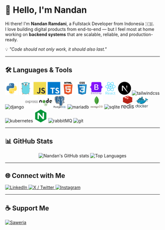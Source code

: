 # 👋 Hello, I'm Nandan

Hi there! I'm **Nandan Ramdani**, a Fullstack Developer from Indonesia 🇮🇩.  
I love building digital products from end-to-end — but I feel most at home working on **backend systems** that are scalable, reliable, and production-ready.  

💡 *"Code should not only work, it should also last."*  

---

## 🛠️ Languages & Tools

<p>
  <!-- Programming Languages -->
  <img src="https://raw.githubusercontent.com/devicons/devicon/master/icons/python/python-original.svg" alt="python" width="42" height="42"/>
  <img src="https://raw.githubusercontent.com/devicons/devicon/master/icons/go/go-original.svg" alt="go" width="42" height="42"/>
  <img src="https://raw.githubusercontent.com/devicons/devicon/master/icons/javascript/javascript-original.svg" alt="javascript" width="42" height="42"/>
  <img src="https://raw.githubusercontent.com/devicons/devicon/master/icons/typescript/typescript-original.svg" alt="typescript" width="42" height="42"/>
  
  <!-- Frontend -->
  <img src="https://raw.githubusercontent.com/devicons/devicon/master/icons/html5/html5-original-wordmark.svg" alt="html5" width="42" height="42"/>
  <img src="https://raw.githubusercontent.com/devicons/devicon/master/icons/css3/css3-original-wordmark.svg" alt="css3" width="42" height="42"/>
  <img src="https://raw.githubusercontent.com/devicons/devicon/master/icons/bootstrap/bootstrap-original-wordmark.svg" alt="bootstrap" width="42" height="42"/>
  <img src="https://raw.githubusercontent.com/devicons/devicon/master/icons/react/react-original-wordmark.svg" alt="react" width="42" height="42"/>
  <img src="https://raw.githubusercontent.com/devicons/devicon/master/icons/nextjs/nextjs-original.svg" alt="nextjs" width="42" height="42"/>
  <img src="https://www.vectorlogo.zone/logos/tailwindcss/tailwindcss-icon.svg" alt="tailwindcss" width="42" height="42"/>
  
  <!-- Backend & Frameworks -->
  <img src="https://cdn.worldvectorlogo.com/logos/django.svg" alt="django" width="42" height="42"/>
  <img src="https://raw.githubusercontent.com/devicons/devicon/master/icons/express/express-original-wordmark.svg" alt="express" width="42" height="42"/>
  <img src="https://raw.githubusercontent.com/devicons/devicon/master/icons/nodejs/nodejs-original-wordmark.svg" alt="nodejs" width="42" height="42"/>
  
  <!-- Databases -->
  <img src="https://raw.githubusercontent.com/devicons/devicon/master/icons/postgresql/postgresql-original-wordmark.svg" alt="postgresql" width="42" height="42"/>
  <img src="https://www.vectorlogo.zone/logos/mariadb/mariadb-icon.svg" alt="mariadb" width="42" height="42"/>
  <img src="https://raw.githubusercontent.com/devicons/devicon/master/icons/mongodb/mongodb-original-wordmark.svg" alt="mongodb" width="42" height="42"/>
  <img src="https://www.vectorlogo.zone/logos/sqlite/sqlite-icon.svg" alt="sqlite" width="42" height="42"/>
  <img src="https://raw.githubusercontent.com/devicons/devicon/master/icons/redis/redis-original-wordmark.svg" alt="redis" width="42" height="42"/>
  
  <!-- DevOps -->
  <img src="https://raw.githubusercontent.com/devicons/devicon/master/icons/docker/docker-original-wordmark.svg" alt="docker" width="42" height="42"/>
  <img src="https://www.vectorlogo.zone/logos/kubernetes/kubernetes-icon.svg" alt="kubernetes" width="42" height="42"/>
  <img src="https://raw.githubusercontent.com/devicons/devicon/master/icons/nginx/nginx-original.svg" alt="nginx" width="42" height="42"/>
  <img src="https://www.vectorlogo.zone/logos/rabbitmq/rabbitmq-icon.svg" alt="rabbitMQ" width="42" height="42"/>
  <img src="https://www.vectorlogo.zone/logos/git-scm/git-scm-icon.svg" alt="git" width="42" height="42"/>
</p>

---

## 📊 GitHub Stats

<p align="center">
  <img src="https://github-readme-stats.vercel.app/api?username=naandan&show_icons=true&theme=tokyonight&hide_border=true" alt="Nandan's GitHub stats" height="160"/>
  <img src="https://github-readme-stats.vercel.app/api/top-langs/?username=naandan&layout=compact&theme=tokyonight&hide_border=true" alt="Top Languages" height="160"/>
</p>

---

## 🌐 Connect with Me

<p>
  <a href="https://www.linkedin.com/in/nandan-ramdani" target="_blank">
    <img alt="LinkedIn" src="https://img.shields.io/badge/-LinkedIn-0170ad?style=for-the-badge&logo=linkedin&logoColor=white"/>
  </a>
  <a href="https://twitter.com/nandaaann" target="_blank">
    <img alt="X / Twitter" src="https://img.shields.io/badge/-X (Twitter)-000000?style=for-the-badge&logo=x"/>
  </a>
  <a href="https://www.instagram.com/nandanrmdni" target="_blank">
    <img alt="Instagram" src="https://img.shields.io/badge/-Instagram-E4405F?style=for-the-badge&logo=instagram&logoColor=white"/>
  </a>
</p>

---

## ☕ Support Me

<a href="https://saweria.co/nandanrmdni" target="_blank">
  <img height="40" src="https://user-images.githubusercontent.com/26188697/180601310-e82c63e4-412b-4c36-b7b5-7ba713c80380.png" alt="Saweria"/>
</a>
